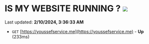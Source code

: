 # IS MY WEBSITE RUNNING ? [![](https://img.shields.io/static/v1?label=Sponsor&message=%E2%9D%A4&logo=GitHub&color=%23fe8e86)](https://github.com/sponsors/<username>)

Last updated: **2/10/2024, 3:36:33 AM**

- `GET` [https://youssefservice.me](https://youssefservice.me) - **Up** (233ms)
